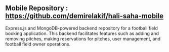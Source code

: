 Mobile Repository : https://github.com/demirelakif/hali-saha-mobile
---
Express.js and MongoDB-powered backend repository for a football field booking application. This backend facilitates features such as adding and removing pitches, making reservations for pitches, user management, and football field owner operations.
